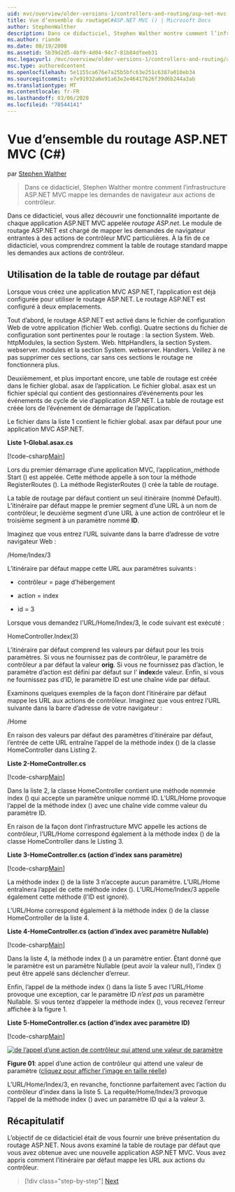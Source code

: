 ```yaml
---
uid: mvc/overview/older-versions-1/controllers-and-routing/asp-net-mvc-routing-overview-cs
title: Vue d’ensemble du routageC#ASP.NET MVC () | Microsoft Docs
author: StephenWalther
description: Dans ce didacticiel, Stephen Walther montre comment l’infrastructure ASP.NET MVC mappe les demandes de navigateur aux actions de contrôleur.
ms.author: riande
ms.date: 08/19/2008
ms.assetid: 5b39d2d5-4bf9-4d04-94c7-81b84dfeeb31
msc.legacyurl: /mvc/overview/older-versions-1/controllers-and-routing/asp-net-mvc-routing-overview-cs
msc.type: authoredcontent
ms.openlocfilehash: 5e1155ca676e7a25b5bfc63e251c6387a010eb34
ms.sourcegitcommit: e7e91932a6e91a63e2e46417626f39d6b244a3ab
ms.translationtype: MT
ms.contentlocale: fr-FR
ms.lasthandoff: 03/06/2020
ms.locfileid: "78544141"
---
```

# <a name="aspnet-mvc-routing-overview-c"></a>Vue d’ensemble du routage ASP.NET MVC (C#)

par [Stephen Walther](https://github.com/StephenWalther)

> Dans ce didacticiel, Stephen Walther montre comment l’infrastructure ASP.NET MVC mappe les demandes de navigateur aux actions de contrôleur.

Dans ce didacticiel, vous allez découvrir une fonctionnalité importante de chaque application ASP.NET MVC appelée *routage ASP.net*. Le module de routage ASP.NET est chargé de mapper les demandes de navigateur entrantes à des actions de contrôleur MVC particulières. À la fin de ce didacticiel, vous comprendrez comment la table de routage standard mappe les demandes aux actions de contrôleur.

## <a name="using-the-default-route-table"></a>Utilisation de la table de routage par défaut

Lorsque vous créez une application MVC ASP.NET, l’application est déjà configurée pour utiliser le routage ASP.NET. Le routage ASP.NET est configuré à deux emplacements.

Tout d’abord, le routage ASP.NET est activé dans le fichier de configuration Web de votre application (fichier Web. config). Quatre sections du fichier de configuration sont pertinentes pour le routage : la section System. Web. httpModules, la section System. Web. httpHandlers, la section System. webserver. modules et la section System. webserver. Handlers. Veillez à ne pas supprimer ces sections, car sans ces sections le routage ne fonctionnera plus.

Deuxièmement, et plus important encore, une table de routage est créée dans le fichier global. asax de l’application. Le fichier global. asax est un fichier spécial qui contient des gestionnaires d’événements pour les événements de cycle de vie d’application ASP.NET. La table de routage est créée lors de l’événement de démarrage de l’application.

Le fichier dans la liste 1 contient le fichier global. asax par défaut pour une application MVC ASP.NET.

**Liste 1-Global.asax.cs**

[!code-csharp[Main](asp-net-mvc-routing-overview-cs/samples/sample1.cs)]

Lors du premier démarrage d’une application MVC, l’application\_méthode Start () est appelée. Cette méthode appelle à son tour la méthode RegisterRoutes (). La méthode RegisterRoutes () crée la table de routage.

La table de routage par défaut contient un seul itinéraire (nommé Default). L’itinéraire par défaut mappe le premier segment d’une URL à un nom de contrôleur, le deuxième segment d’une URL à une action de contrôleur et le troisième segment à un paramètre nommé **ID**.

Imaginez que vous entrez l’URL suivante dans la barre d’adresse de votre navigateur Web :

/Home/Index/3

L’itinéraire par défaut mappe cette URL aux paramètres suivants :

- contrôleur = page d’hébergement

- action = index

- id = 3

Lorsque vous demandez l’URL/Home/Index/3, le code suivant est exécuté :

HomeController.Index(3)

L’itinéraire par défaut comprend les valeurs par défaut pour les trois paramètres. Si vous ne fournissez pas de contrôleur, le paramètre de contrôleur a par défaut la valeur **orig**. Si vous ne fournissez pas d’action, le paramètre d’action est défini par défaut sur l' **index**de valeur. Enfin, si vous ne fournissez pas d’ID, le paramètre ID est une chaîne vide par défaut.

Examinons quelques exemples de la façon dont l’itinéraire par défaut mappe les URL aux actions de contrôleur. Imaginez que vous entrez l’URL suivante dans la barre d’adresse de votre navigateur :

/Home

En raison des valeurs par défaut des paramètres d’itinéraire par défaut, l’entrée de cette URL entraîne l’appel de la méthode index () de la classe HomeController dans Listing 2.

**Liste 2-HomeController.cs**

[!code-csharp[Main](asp-net-mvc-routing-overview-cs/samples/sample2.cs)]

Dans la liste 2, la classe HomeController contient une méthode nommée index () qui accepte un paramètre unique nommé ID. L’URL/Home provoque l’appel de la méthode index () avec une chaîne vide comme valeur du paramètre ID.

En raison de la façon dont l’infrastructure MVC appelle les actions de contrôleur, l’URL/Home correspond également à la méthode index () de la classe HomeController dans le Listing 3.

**Liste 3-HomeController.cs (action d’index sans paramètre)**

[!code-csharp[Main](asp-net-mvc-routing-overview-cs/samples/sample3.cs)]

La méthode index () de la liste 3 n’accepte aucun paramètre. L’URL/Home entraînera l’appel de cette méthode index (). L’URL/Home/Index/3 appelle également cette méthode (l’ID est ignoré).

L’URL/Home correspond également à la méthode index () de la classe HomeController de la liste 4.

**Liste 4-HomeController.cs (action d’index avec paramètre Nullable)**

[!code-csharp[Main](asp-net-mvc-routing-overview-cs/samples/sample4.cs)]

Dans la liste 4, la méthode index () a un paramètre entier. Étant donné que le paramètre est un paramètre Nullable (peut avoir la valeur null), l’index () peut être appelé sans déclencher d’erreur.

Enfin, l’appel de la méthode index () dans la liste 5 avec l’URL/Home provoque une exception, car le paramètre ID *n’est pas* un paramètre Nullable. Si vous tentez d’appeler la méthode index (), vous recevez l’erreur affichée à la figure 1.

**Liste 5-HomeController.cs (action d’index avec paramètre ID)**

[!code-csharp[Main](asp-net-mvc-routing-overview-cs/samples/sample5.cs)]

[![de l’appel d’une action de contrôleur qui attend une valeur de paramètre](asp-net-mvc-routing-overview-cs/_static/image1.jpg)](asp-net-mvc-routing-overview-cs/_static/image1.png)

**Figure 01**: appel d’une action de contrôleur qui attend une valeur de paramètre ([cliquez pour afficher l’image en taille réelle](asp-net-mvc-routing-overview-cs/_static/image2.png))

L’URL/Home/Index/3, en revanche, fonctionne parfaitement avec l’action du contrôleur d’index dans la liste 5. La requête/Home/Index/3 provoque l’appel de la méthode index () avec un paramètre ID qui a la valeur 3.

## <a name="summary"></a>Récapitulatif

L’objectif de ce didacticiel était de vous fournir une brève présentation du routage ASP.NET. Nous avons examiné la table de routage par défaut que vous avez obtenue avec une nouvelle application ASP.NET MVC. Vous avez appris comment l’itinéraire par défaut mappe les URL aux actions du contrôleur.

> [!div class="step-by-step"]
> [Next](understanding-action-filters-cs.md)
